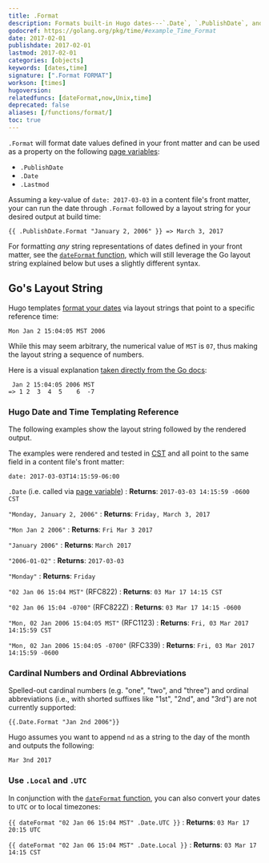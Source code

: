 ```yaml
---
title: .Format
description: Formats built-in Hugo dates---`.Date`, `.PublishDate`, and `.Lastmod`---according to Go's layout string.
godocref: https://golang.org/pkg/time/#example_Time_Format
date: 2017-02-01
publishdate: 2017-02-01
lastmod: 2017-02-01
categories: [objects]
keywords: [dates,time]
signature: [".Format FORMAT"]
workson: [times]
hugoversion:
relatedfuncs: [dateFormat,now,Unix,time]
deprecated: false
aliases: [/functions/format/]
toc: true
---
```


`.Format` will format date values defined in your front matter and can be used as a property on the following [page variables][pagevars]:

* `.PublishDate`
* `.Date`
* `.Lastmod`

Assuming a key-value of `date: 2017-03-03` in a content file's front matter, your can run the date through `.Format` followed by a layout string for your desired output at build time:

```
{{ .PublishDate.Format "January 2, 2006" }} => March 3, 2017
```

For formatting *any* string representations of dates defined in your front matter, see the [`dateFormat` function][dateFormat], which will still leverage the Go layout string explained below but uses a slightly different syntax.

## Go's Layout String

Hugo templates [format your dates][time] via layout strings that point to a specific reference time:

```
Mon Jan 2 15:04:05 MST 2006
```

While this may seem arbitrary, the numerical value of `MST` is `07`, thus making the layout string a sequence of numbers.

Here is a visual explanation [taken directly from the Go docs][gdex]:

```
 Jan 2 15:04:05 2006 MST
=> 1 2  3  4  5    6  -7
```

### Hugo Date and Time Templating Reference

The following examples show the layout string followed by the rendered output.

The examples were rendered and tested in [CST][] and all point to the same field in a content file's front matter:

```
date: 2017-03-03T14:15:59-06:00
```

`.Date` (i.e. called via [page variable][pagevars])
: **Returns**: `2017-03-03 14:15:59 -0600 CST`

`"Monday, January 2, 2006"`
: **Returns**: `Friday, March 3, 2017`

`"Mon Jan 2 2006"`
: **Returns**: `Fri Mar 3 2017`

`"January 2006"`
: **Returns**: `March 2017`

`"2006-01-02"`
: **Returns**: `2017-03-03`

`"Monday"`
: **Returns**: `Friday`

`"02 Jan 06 15:04 MST"` (RFC822)
: **Returns**: `03 Mar 17 14:15 CST`

`"02 Jan 06 15:04 -0700"` (RFC822Z)
: **Returns**: `03 Mar 17 14:15 -0600`

`"Mon, 02 Jan 2006 15:04:05 MST"` (RFC1123)
: **Returns**: `Fri, 03 Mar 2017 14:15:59 CST`

`"Mon, 02 Jan 2006 15:04:05 -0700"` (RFC339)
: **Returns**: `Fri, 03 Mar 2017 14:15:59 -0600`

### Cardinal Numbers and Ordinal Abbreviations

Spelled-out cardinal numbers (e.g. "one", "two", and "three") and ordinal abbreviations (i.e., with shorted suffixes like "1st", "2nd", and "3rd") are not currently supported:

```
{{.Date.Format "Jan 2nd 2006"}}
```

Hugo assumes you want to append `nd` as a string to the day of the month and outputs the following:

```
Mar 3nd 2017
```

<!-- Content idea: see https://discourse.gohugo.io/t/formatting-a-date-with-suffix-2nd/5701 -->

### Use `.Local` and `.UTC`

In conjunction with the [`dateFormat` function][dateFormat], you can also convert your dates to `UTC` or to local timezones:

`{{ dateFormat "02 Jan 06 15:04 MST" .Date.UTC }}`
: **Returns**: `03 Mar 17 20:15 UTC`

`{{ dateFormat "02 Jan 06 15:04 MST" .Date.Local }}`
: **Returns**: `03 Mar 17 14:15 CST`

[CST]: https://en.wikipedia.org/wiki/Central_Time_Zone
[dateFormat]: /functions/dateformat/
[gdex]: https://golang.org/pkg/time/#example_Time_Format
[pagevars]: /variables/page/
[time]: https://golang.org/pkg/time/
